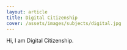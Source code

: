 ```yaml
---
layout: article
title: Digital Citizenship
cover: /assets/images/subjects/digital.jpg
---
```


Hi, I am Digital Citizenship.
